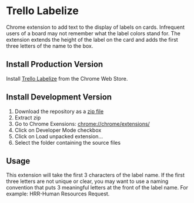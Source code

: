 Trello Labelize
==============

Chrome extension to add text to the display of labels on cards.  Infrequent users of a board may not remember what the
label colors stand for.  The extension extends the height of the label on the card and adds the first three letters of the
name to the box.

Install Production Version
---------------------------------
Install [Trello Labelize](https://chrome.google.com/webstore/detail/trello-labelize/apomadkbijmkcninelgnidkhhkdmcfmn) from the Chrome Web Store.

Install Development Version
---------------------------
1. Download the repository as a [zip file](https://github.com/llad/trelloLabelize/archive/master.zip)
2. Extract zip
3. Go to Chrome Exensions: [chrome://chrome/extensions/](chrome://chrome/extensions/)
4. Click on Developer Mode checkbox
5. Click on Load unpacked extension...
6. Select the folder containing the source files

Usage
-----
This extension will take the first 3 characters of the label name.  If the first three letters are not unique or clear,
you may want to use a naming convention that puts 3 meaningful letters at the front of the label name.  For example:
HRR-Human Resources Request.
